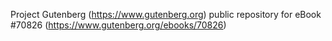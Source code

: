 Project Gutenberg (https://www.gutenberg.org) public repository for
eBook #70826 (https://www.gutenberg.org/ebooks/70826)
